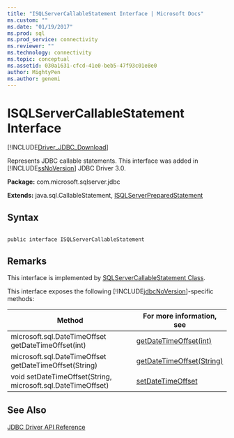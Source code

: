 ```yaml
---
title: "ISQLServerCallableStatement Interface | Microsoft Docs"
ms.custom: ""
ms.date: "01/19/2017"
ms.prod: sql
ms.prod_service: connectivity
ms.reviewer: ""
ms.technology: connectivity
ms.topic: conceptual
ms.assetid: 030a1631-cfcd-41e0-beb5-47f93c01e8e0
author: MightyPen
ms.author: genemi
---
```

# ISQLServerCallableStatement Interface
[!INCLUDE[Driver_JDBC_Download](../../../includes/driver_jdbc_download.md)]

  Represents JDBC callable statements. This interface was added in [!INCLUDE[ssNoVersion](../../../includes/ssnoversion-md.md)] JDBC Driver 3.0.  
  
 **Package:** com.microsoft.sqlserver.jdbc  
  
 **Extends:** java.sql.CallableStatement, [ISQLServerPreparedStatement](../../../connect/jdbc/reference/isqlserverpreparedstatement-interface.md)  
  
## Syntax  
  
```  
  
public interface ISQLServerCallableStatement  
```  
  
## Remarks  
 This interface is implemented by [SQLServerCallableStatement Class](../../../connect/jdbc/reference/sqlservercallablestatement-class.md).  
  
 This interface exposes the following [!INCLUDE[jdbcNoVersion](../../../includes/jdbcnoversion_md.md)]-specific methods:  
  
|Method|For more information, see|  
|------------|-------------------------------|  
|microsoft.sql.DateTimeOffset getDateTimeOffset(int)|[getDateTimeOffset(int)](../../../connect/jdbc/reference/getdatetimeoffset-method-int.md)|  
|microsoft.sql.DateTimeOffset getDateTimeOffset(String)|[getDateTimeOffset(String)](../../../connect/jdbc/reference/getdatetimeoffset-method-string.md)|  
|void setDateTimeOffset(String, microsoft.sql.DateTimeOffset)|[setDateTimeOffset](../../../connect/jdbc/reference/setdatetimeoffset-method-sqlservercallablestatement.md)|  
  
## See Also  
 [JDBC Driver API Reference](../../../connect/jdbc/reference/jdbc-driver-api-reference.md)  
  
  
